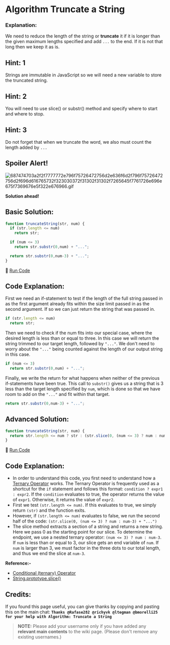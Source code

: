 # Algorithm Truncate a String

### Explanation:

We need to reduce the length of the string or **truncate** it if it is longer than the given maximum lengths specified and add `...` to the end. If it is not that long then we keep it as is.

## Hint: 1

Strings are immutable in JavaScript so we will need a new variable to store the truncated string.

## Hint: 2

You will need to use slice() or substr() method and specify where to start and where to stop.

## Hint: 3

Do not forget that when we truncate the word, we also must count the length added by `...`

## Spoiler Alert!

![687474703a2f2f7777772e796f75726472756d2e636f6d2f796f75726472756d2f696d616765732f323030372f31302f31302f7265645f7761726e696e675f7369676e5f322e676966.gif](https://files.gitter.im/FreeCodeCamp/Wiki/nlOm/thumb/687474703a2f2f7777772e796f75726472756d2e636f6d2f796f75726472756d2f696d616765732f323030372f31302f31302f7265645f7761726e696e675f7369676e5f322e676966.gif)

**Solution ahead!**

## Basic Solution:

```javascript
function truncateString(str, num) {
  if (str.length <= num)
    return str;

  if (num <= 3)
    return str.substr(0,num) + "...";

  return str.substr(0,num-3) + "...";
}
```

:rocket: [Run Code](https://repl.it/CLjU/23)

## Code Explanation:

First we need an if-statement to test if the length of the full string passed in as the first argument already fits within the size limit passed in as the second argument. If so we can just return the string that was passed in.

```javascript
if (str.length <= num)
  return str;
```

Then we need to check if the num fits into our special case, where the desired length is less than or equal to three. In this case we will return the string trimmed to our target length, followed by `"..."`. We don't need to worry about the `"..."` being counted against the length of our output string in this case.

```javascript
if (num <= 3)
  return str.substr(0,num) + "...";
```

Finally, we write the return for what happens when neither of the previous if-statements have been true. This call to `substr()` gives us a string that is 3 less than the target length specified by `num`, which is done so that we have room to add on the `"..."` and fit within that target.

```javascript
return str.substr(0,num-3) + "...";
```

## Advanced Solution:

```javascript
function truncateString(str, num) {
  return str.length <= num ? str : (str.slice(0, (num <= 3) ? num : num-3) + "...");
}
```

:rocket: [Run Code](https://repl.it/CLjU/53)

## Code Explanation:

- In order to understand this code, you first need to understand how a [Ternary Operator](https://developer.mozilla.org/en-US/docs/Web/JavaScript/Reference/Operators/Conditional_Operator) works. The Ternary Operator is frequently used as a shortcut for the ```if``` statement and follows this format: ```condition ? expr1 : expr2```. If the ```condition``` evaluates to true, the operator returns the value of ```expr1```. Otherwise, it returns the value of ```expr2```.
- First we test ```(str.length <= num)```. If this evaluates to true, we simply return ```(str)``` and the function exits.
- However, if ```(str.length <= num)``` evaluates to false, we run the second half of the code: ```(str.slice(0, (num <= 3) ? num : num-3) + "...")```
- The slice method extracts a section of a string and returns a new string. Here we pass 0 as the starting point for our slice. To determine the endpoint, we use a nested ternary operator: ```(num <= 3) ? num : num-3```. If ```num``` is less than or equal to 3, our slice gets an end variable of ```num```. If ```num``` is larger than 3, we must factor in the three dots to our total length, and thus we end the slice at ```num-3```.

**Reference:-**
- [Conditional (ternary) Operator](https://developer.mozilla.org/en-US/docs/Web/JavaScript/Reference/Operators/Conditional_Operator)
- [String.prototype.slice()](https://developer.mozilla.org/en-US/docs/Web/JavaScript/Reference/Global_Objects/String/slice)

## Credits:

If you found this page useful, you can give thanks by copying and pasting this on the main chat: **`Thanks @Rafase282 @richyvk @ltegman @bmorelli25 for your help with Algorithm: Truncate a String`**

> **NOTE:** Please add your username only if you have added any **relevant main contents** to the wiki page. (Please don't remove any existing usernames.)
